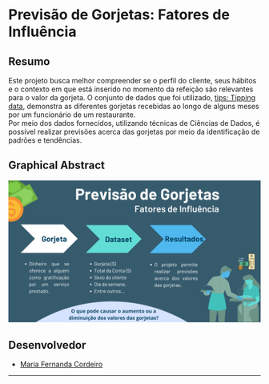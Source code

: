 # Previsão de Gorjetas: Fatores de Influência

## Resumo
Este projeto busca melhor compreender se o perfil do cliente, seus hábitos e o contexto em que está inserido no momento da refeição são relevantes para o valor da gorjeta. O conjunto de dados que foi utilizado, [tips: Tipping data](https://rdrr.io/cran/reshape2/man/tips.html), demonstra as diferentes gorjetas recebidas ao longo de alguns meses por um funcionário de um restaurante.  
Por meio dos dados fornecidos, utilizando técnicas de Ciências de Dados, é possível realizar previsões acerca das gorjetas por meio da identificação de padrões e tendências.

## Graphical Abstract
![Resumo Gráfico](images/gorjetas_graphical_abstract.png)

## Desenvolvedor
- [Maria Fernanda Cordeiro](https://github.com/Fernanda-Cordeiro)

---
